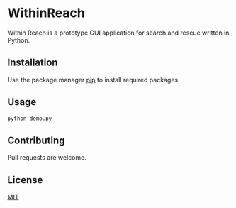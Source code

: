 # WithinReach

Within Reach is a prototype GUI application for search and rescue written in Python.

## Installation

Use the package manager [pip](https://pip.pypa.io/en/stable/) to install required packages.



## Usage

```python
python demo.py
```

## Contributing
Pull requests are welcome. 

## License
[MIT](https://choosealicense.com/licenses/mit/)
